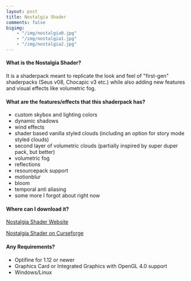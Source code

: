 ```yaml
---
layout: post
title: Nostalgia Shader
comments: false
bigimg:
    - "/img/nostalgia0.jpg"
    - "/img/nostalgia1.jpg"
    - "/img/nostalgia2.jpg"
---
```


#### What is the Nostalgia Shader?

It is a shaderpack meant to replicate the look and feel of "first-gen" shaderpacks (Seus v08, Chocapic v3 etc.) while also adding new features and visual effects like volumetric fog.

#### What are the features/effects that this shaderpack has?

* custom skybox and lighting colors
* dynamic shadows
* wind effects
* shader based vanilla styled clouds (including an option for story mode styled clouds)
* second layer of volumetric clouds (partially inspired by super duper pack, but better)
* volumetric fog
* reflections
* resourcepack support
* motionblur
* bloom
* temporal anti aliasing
* some more I forgot about right now

#### Where can I download it?

[Nostalgia Shader Website](https://rre36.github.io/glsl_nostalgia/)

[Nostalgia Shader on Curseforge](https://www.curseforge.com/minecraft/customization/nostalgia-shader)

#### Any Requirements?

* Optifine for 1.12 or newer
* Graphics Card or Integrated Graphics with OpenGL 4.0 support
* Windows/Linux
